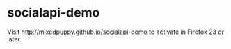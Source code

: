 socialapi-demo
==============

Visit http://mixedpuppy.github.io/socialapi-demo to activate in Firefox 23 or later.

